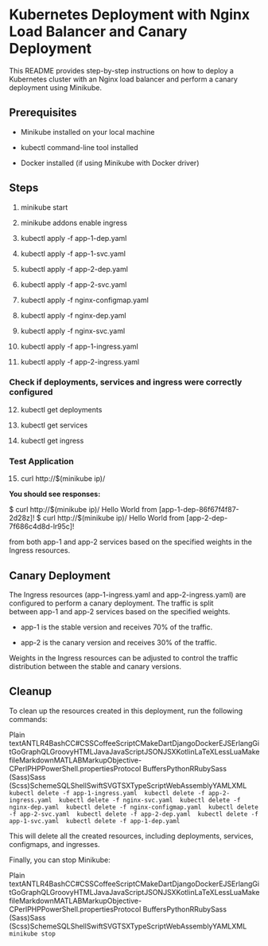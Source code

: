 Kubernetes Deployment with Nginx Load Balancer and Canary Deployment
====================================================================

This README provides step-by-step instructions on how to deploy a Kubernetes cluster with an Nginx load balancer and perform a canary deployment using Minikube.

Prerequisites
-------------

*   Minikube installed on your local machine
    
*   kubectl command-line tool installed
    
*   Docker installed (if using Minikube with Docker driver)
    

Steps
-----

1.  minikube start
    
2.  minikube addons enable ingress
    
3.  kubectl apply -f app-1-dep.yaml 
   
4.  kubectl apply -f app-1-svc.yaml
    
5.  kubectl apply -f app-2-dep.yaml 
   
6.  kubectl apply -f app-2-svc.yaml
    
7.  kubectl apply -f nginx-configmap.yaml
    
8.  kubectl apply -f nginx-dep.yaml
    
9.  kubectl apply -f nginx-svc.yaml
    
10. kubectl apply -f app-1-ingress.yaml
    
11. kubectl apply -f app-2-ingress.yaml
    
### Check if deployments, services and ingress were correctly configured

12. kubectl get deployments
    
13. kubectl get services
    
14. kubectl get ingress

### Test Application

15.  curl http://$(minikube ip)/

**You should see responses:**

$ curl http://$(minikube ip)/
Hello World from [app-1-dep-86f67f4f87-2d28z]!
$ curl http://$(minikube ip)/
Hello World from [app-2-dep-7f686c4d8d-lr95c]!

from both app-1 and app-2 services based on the specified weights in the Ingress resources.
    

Canary Deployment
-----------------

The Ingress resources (app-1-ingress.yaml and app-2-ingress.yaml) are configured to perform a canary deployment. The traffic is split between app-1 and app-2 services based on the specified weights.

*   app-1 is the stable version and receives 70% of the traffic.
    
*   app-2 is the canary version and receives 30% of the traffic.
    

Weights in the Ingress resources can be adjusted to control the traffic distribution between the stable and canary versions.

Cleanup
-------

To clean up the resources created in this deployment, run the following commands:

Plain textANTLR4BashCC#CSSCoffeeScriptCMakeDartDjangoDockerEJSErlangGitGoGraphQLGroovyHTMLJavaJavaScriptJSONJSXKotlinLaTeXLessLuaMakefileMarkdownMATLABMarkupObjective-CPerlPHPPowerShell.propertiesProtocol BuffersPythonRRubySass (Sass)Sass (Scss)SchemeSQLShellSwiftSVGTSXTypeScriptWebAssemblyYAMLXML`   kubectl delete -f app-1-ingress.yaml  kubectl delete -f app-2-ingress.yaml  kubectl delete -f nginx-svc.yaml  kubectl delete -f nginx-dep.yaml  kubectl delete -f nginx-configmap.yaml  kubectl delete -f app-2-svc.yaml  kubectl delete -f app-2-dep.yaml  kubectl delete -f app-1-svc.yaml  kubectl delete -f app-1-dep.yaml   `

This will delete all the created resources, including deployments, services, configmaps, and ingresses.

Finally, you can stop Minikube:

Plain textANTLR4BashCC#CSSCoffeeScriptCMakeDartDjangoDockerEJSErlangGitGoGraphQLGroovyHTMLJavaJavaScriptJSONJSXKotlinLaTeXLessLuaMakefileMarkdownMATLABMarkupObjective-CPerlPHPPowerShell.propertiesProtocol BuffersPythonRRubySass (Sass)Sass (Scss)SchemeSQLShellSwiftSVGTSXTypeScriptWebAssemblyYAMLXML`   minikube stop   `